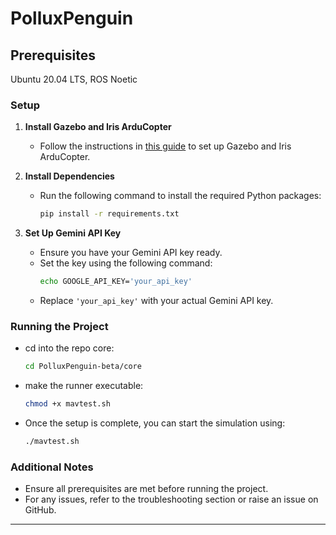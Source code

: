# PolluxPenguin

## Prerequisites
Ubuntu 20.04 LTS, ROS Noetic


### Setup

1. **Install Gazebo and Iris ArduCopter**
   - Follow the instructions in [this guide](https://github.com/monemati/multiuav-gazebo-simulation) to set up Gazebo and Iris ArduCopter.

2. **Install Dependencies**
   - Run the following command to install the required Python packages:
     ```bash
     pip install -r requirements.txt
     ```

3. **Set Up Gemini API Key**
   - Ensure you have your Gemini API key ready.
   - Set the key using the following command:
     ```bash
     echo GOOGLE_API_KEY='your_api_key'
     ```
   - Replace `'your_api_key'` with your actual Gemini API key.

### Running the Project

- cd into the repo core:
  ```bash
  cd PolluxPenguin-beta/core
  ```

- make the runner executable:
  ```bash
  chmod +x mavtest.sh
  ```
- Once the setup is complete, you can start the simulation using:
  ```bash
  ./mavtest.sh
  ```

### Additional Notes

- Ensure all prerequisites are met before running the project.
- For any issues, refer to the troubleshooting section or raise an issue on GitHub.

---
